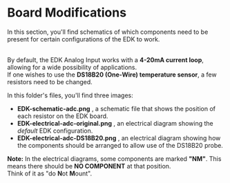 # Board Modifications

In this section, you'll find schematics of which components need to be present for certain configurations of the EDK to work.

<br>By default, the EDK Analog Input works with a __4-20mA current loop__, allowing for a wide possibility of applications.
<br>If one wishes to use the __DS18B20 (One-Wire) temperature sensor__, a few resistors need to be changed.

In this folder's files, you'll find three images:
* __EDK-schematic-adc.png__ , a schematic file that shows the position of each resistor on the EDK board.
* __EDK-electrical-adc-original.png__ , an electrical diagram showing the _default_ EDK configuration.
* __EDK-electrical-adc-DS18B20.png__ , an electrical diagram showing how the components should be arranged to allow use of the DS18B20 probe.

__Note:__ In the electrical diagrams, some components are marked __"NM"__. This means there should be __NO COMPONENT__ at that position.
<br> Think of it as "do <strong>N</strong>ot <strong>M</strong>ount".